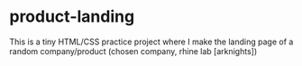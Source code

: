 # product-landing

This is a tiny HTML/CSS practice project where I make the landing page of a random company/product (chosen company, rhine lab [arknights])
